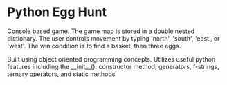 # Python Egg Hunt
<p>
Console based game. The game map is stored in a double nested dictionary. The user controls movement by typing 'north', 'south', 'east', or 'west'. The win condition is to find a basket, then three eggs.
</p>
<p>
Built using object oriented programming concepts. Utilizes useful python features including the __init__(): constructor method, generators, f-strings, ternary operators, and static methods.
</p>
